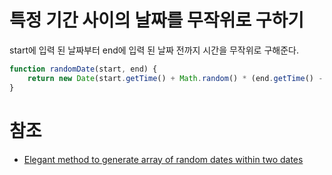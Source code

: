 # 특정 기간 사이의 날짜를 무작위로 구하기

start에 입력 된 날짜부터 end에 입력 된 날짜 전까지 시간을 무작위로 구해준다.

```javascript
function randomDate(start, end) {
    return new Date(start.getTime() + Math.random() * (end.getTime() - start.getTime()));
}
```
# 참조

* [Elegant method to generate array of random dates within two dates](http://stackoverflow.com/questions/9035627/elegant-method-to-generate-array-of-random-dates-within-two-dates)
